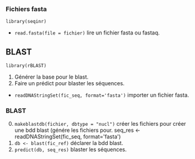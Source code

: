 ### Fichiers fasta

`library(seqinr)`

* `read.fasta(file = fichier)` lire un fichier fasta ou fastaq.

## BLAST

`library(rBLAST)`

1. Générer la base pour le blast.
2. Faire un prédict pour blaster les séquences.

* `readDNAStringSet(fic_seq, format='fasta')` importer un fichier fasta.

### BLAST

0. `makeblastdb(fichier, dbtype = "nucl")` créer les fichiers pour créer une bdd blast (génére les fichiers pour.
seq_res <- readDNAStringSet(fic_seq, format='fasta')
1. `db <- blast(fic_ref)` déclarer la bdd blast.
2. `predict(db, seq_res)` blaster les séquences.

